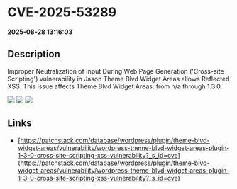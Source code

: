 # CVE-2025-53289

**2025-08-28 13:16:03**

## Description
Improper Neutralization of Input During Web Page Generation ('Cross-site Scripting') vulnerability in Jason Theme Blvd Widget Areas allows Reflected XSS. This issue affects Theme Blvd Widget Areas: from n/a through 1.3.0.

![](https://img.shields.io/static/v1?label=Score&message=7.1&color=red)
![](https://img.shields.io/static/v1?label=Severity&message=HIGH&color=red)
![](https://img.shields.io/static/v1?label=CWE&message=XSS&color=green)

## Links
- [https://patchstack.com/database/wordpress/plugin/theme-blvd-widget-areas/vulnerability/wordpress-theme-blvd-widget-areas-plugin-1-3-0-cross-site-scripting-xss-vulnerability?_s_id=cve](https://patchstack.com/database/wordpress/plugin/theme-blvd-widget-areas/vulnerability/wordpress-theme-blvd-widget-areas-plugin-1-3-0-cross-site-scripting-xss-vulnerability?_s_id=cve)

